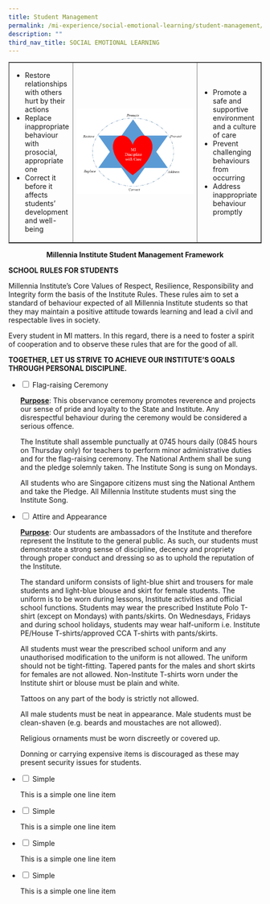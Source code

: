 ```yaml
---
title: Student Management
permalink: /mi-experience/social-emotional-learning/student-management/
description: ""
third_nav_title: SOCIAL EMOTIONAL LEARNING
---
```

<table style="border-collapse: collapse; width: 100%;" border="1">
<tbody>
<tr>
<td style="width: 25%;">
<ul>
<li>Restore relationships with others hurt by their actions</li>
<li>Replace inappropriate behaviour with prosocial, appropriate one</li>
<li>Correct it before it affects students&rsquo; development and well-being</li>
</ul>
</td>
<td style="width: 50%;"><img src="/images/sm.png"></td>
<td style="width: 25%;">
<ul>
<li>Promote a safe and supportive environment and a culture of care</li>
<li>Prevent challenging behaviours from occurring</li>
<li>Address inappropriate behaviour promptly</li>
</ul>
</td>
</tr>
</tbody>
</table>
<p style="text-align: center;"><strong>Millennia Institute Student Management Framework</strong></p>
<p><strong>SCHOOL RULES FOR STUDENTS</strong></p>
<p>Millennia Institute&rsquo;s Core Values of Respect, Resilience, Responsibility and Integrity form the basis of the Institute Rules. These rules aim to set a standard of behaviour expected of all Millennia Institute students so that they may maintain a positive attitude towards learning and lead a civil and respectable lives in society.</p>
<p>Every student in MI matters. In this regard, there is a need to foster a spirit of cooperation and to observe these rules that are for the good of all.</p>
<p><strong>TOGETHER, LET US STRIVE TO ACHIEVE OUR INSTITUTE&rsquo;S GOALS THROUGH PERSONAL DISCIPLINE.</strong></p>
<ul class="jekyllcodex_accordion">
<li><input id="accordion1" type="checkbox" /> <label for="accordion1">Flag-raising Ceremony</label>
<div>
<p><strong><u>Purpose</u></strong>: This observance ceremony promotes reverence and projects our sense of pride and loyalty to the State and Institute. Any disrespectful behaviour during the ceremony would be considered a serious offence.</p>
<p>The Institute shall assemble punctually at 0745 hours daily (0845 hours on Thursday only) for teachers to perform minor administrative duties and for the flag-raising ceremony. The National Anthem shall be sung and the pledge solemnly taken. The Institute Song is sung on Mondays.</p>
<p>All students who are Singapore citizens must sing the National Anthem and take the Pledge. All Millennia Institute students must sing the Institute Song.</p>
</div>
</li>
<li><input id="accordion2" type="checkbox" /> <label for="accordion2">Attire and Appearance</label>
<div>
<p><strong><u>Purpose</u></strong>: Our students are ambassadors of the Institute and therefore represent the Institute to the general public. As such, our students must demonstrate a strong sense of discipline, decency and propriety through proper conduct and dressing so as to uphold the reputation of the Institute.</p>
<p>The standard uniform consists of light-blue shirt and trousers for male students and light-blue blouse and skirt for female students. The uniform is to be worn during lessons, Institute activities and official school functions. Students may wear the prescribed Institute Polo T-shirt (except on Mondays) with pants/skirts. On Wednesdays, Fridays and during school holidays, students may wear half-uniform i.e. Institute PE/House T-shirts/approved CCA T-shirts with pants/skirts.</p>
<p>All students must wear the prescribed school uniform and any unauthorised modification to the uniform is not allowed. The uniform should not be tight-fitting. Tapered pants for the males and short skirts for females are not allowed. Non-Institute T-shirts worn under the Institute shirt or blouse must be plain and white.</p>
<p>Tattoos on any part of the body is strictly not allowed.</p>
<p>All male students must be neat in appearance. Male students must be clean-shaven (e.g. beards and moustaches are not allowed).</p>
<p>Religious ornaments must be worn discreetly or covered up.</p>
<p>Donning or carrying expensive items is discouraged as these may present security issues for students.</p>
</div>
</li>
<li><input id="accordion3" type="checkbox" /> <label for="accordion3">Simple</label>
<div>
<p>This is a simple one line item</p>
</div>
</li>
<li><input id="accordion4" type="checkbox" /> <label for="accordion4">Simple</label>
<div>
<p>This is a simple one line item</p>
</div>
</li>
<li><input id="accordion5" type="checkbox" /> <label for="accordion5">Simple</label>
<div>
<p>This is a simple one line item</p>
</div>
</li>
<li><input id="accordion6" type="checkbox" /> <label for="accordion6">Simple</label>
<div>
<p>This is a simple one line item</p>
</div>
</li>
</ul>